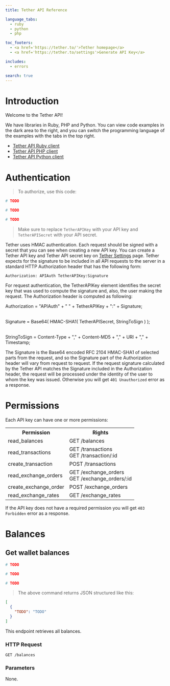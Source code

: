 ```yaml
---
title: Tether API Reference

language_tabs:
  - ruby
  - python
  - php

toc_footers:
  - <a href='https://tether.to/'>Tether homepage</a>
  - <a href='https://tether.to/settings'>Generate API Key</a>

includes:
  - errors

search: true
---
```


# Introduction

Welcome to the Tether API!

We have libraries in Ruby, PHP and Python. You can view code examples in the dark area to the right, and you can switch the programming language of the examples with the tabs in the top right.

- [Tether API Ruby client](https://github.com/WebLogicNow/tether-api-client-ruby/)
- [Tether API PHP client](https://github.com/WebLogicNow/tether-api-client-php/)
- [Tether API Python client](https://github.com/WebLogicNow/tether-api-client-python/)

# Authentication

> To authorize, use this code:

```ruby
# TODO
```

```php
# TODO
```

```python
# TODO
```

> Make sure to replace `TetherAPIKey` with your API key and `TetherAPISecret` with your API secret.

Tether uses HMAC authentication. Each request should be signed with a secret that you can see when creating a new API key.
You can create a Tether API key and Tether API secret key on [Tether Settings](https://tether.to/settings) page. 
Tether expects for the signature to be included in all API requests to the server in a standard HTTP Authorization header that has the following form:

`Authorization: APIAuth TetherAPIKey:Signature`

For request authentication, the TetherAPIKey element identifies the secret key that was used to compute the signature and, also, the user making the request.
The Authorization header is computed as following:

<aside>
  Authorization = "APIAuth" + " " + TetherAPIKey + ":" + Signature;<br><br>
  
  Signature = Base64( HMAC-SHA1( TetherAPISecret, StringToSign ) );<br><br>
  
  StringToSign = Content-Type + "," +	Content-MD5 + "," +	URI + "," + Timestamp;
</aside>

The Signature is the Base64 encoded RFC 2104 HMAC-SHA1 of selected parts from the request, and so the Signature part of the Authorization header will vary from request to request. 
If the request signature calculated by the Tether API matches the Signature included in the Authorization header, the request will be processed under the identity of 
the user to whom the key was issued. Otherwise you will get `401 Unauthorized` error as a response.

# Permissions

Each API key can have one or more permissions:

<table>
<tr><th>Permission</th><th>Rights</th></tr>
<tr><td>read_balances</td><td>GET /balances</td></tr>
<tr><td>read_transactions</td><td>GET /transactions<br>GET /transaction/:id</td></tr>
<tr><td>create_transaction</td><td>POST /transactions</td></tr>
<tr><td>read_exchange_orders</td><td>GET /exchange_orders<br>GET /exchange_orders/:id</td></tr>
<tr><td>create_exchange_order</td><td>POST /exchange_orders</td></tr>
<tr><td>read_exchange_rates</td><td>GET /exchange_rates</td></tr>
</table>

If the API key does not have a required permission you will get `403 Forbidden` error as a response.


# Balances

## Get wallet balances

```ruby
# TODO
```

```php
# TODO
```

```python
# TODO
```

> The above command returns JSON structured like this:

```json
[
  {
    "TODO": "TODO"
  }
]
```

This endpoint retrieves all balances.

### HTTP Request

`GET /balances`

### Parameters

None.


